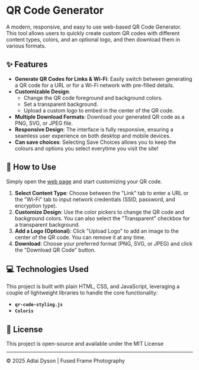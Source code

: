 # QR Code Generator
A modern, responsive, and easy to use web-based QR Code Generator. This tool allows users to quickly create custom QR codes with different content types, colors, and an optional logo, and then download them in various formats.

## ✨ Features
* **Generate QR Codes for Links & Wi-Fi**: Easily switch between generating a QR code for a URL or for a Wi-Fi network with pre-filled details.
* **Customizable Design**:
    * Change the QR code foreground and background colors.
    * Set a transparent background.
    * Upload a custom logo to embed in the center of the QR code.
* **Multiple Download Formats**: Download your generated QR code as a PNG, SVG, or JPEG file.
* **Responsive Design**: The interface is fully responsive, ensuring a seamless user experience on both desktop and mobile devices.
* **Can save choices**: Selecting Save Choices allows you to keep the colours and options you select everytime you visit the site!

## 🚀 How to Use
Simply open the [web page](https://qr.adlaidyson.co.uk) and start customizing your QR code.

1.  **Select Content Type**: Choose between the "Link" tab to enter a URL or the "Wi-Fi" tab to input network credentials (SSID, password, and encryption type).
2.  **Customize Design**: Use the color pickers to change the QR code and background colors. You can also select the "Transparent" checkbox for a transparent background.
3.  **Add a Logo (Optional)**: Click "Upload Logo" to add an image to the center of the QR code. You can remove it at any time.
4.  **Download**: Choose your preferred format (PNG, SVG, or JPEG) and click the "Download QR Code" button.

## 💻 Technologies Used
This project is built with plain HTML, CSS, and JavaScript, leveraging a couple of lightweight libraries to handle the core functionality:
* **`qr-code-styling.js`**
* **`Coloris`**

## 📄 License
This project is open-source and available under the MIT License

---
© 2025 Adlai Dyson | Fused Frame Photography
